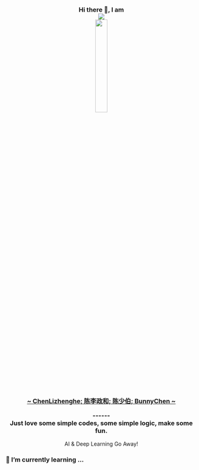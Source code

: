 <h3 align ="center">Hi there 👋, I am
<a href="https://bunnychen.top/about"><div align="center" >  <img src="https://readme-typing-svg.herokuapp.com/?size=25&center=true&vCenter=true&multiline=true&width=800&height=120&lines=Lizhenghe.Chen;A+Stupid+Computer+Science+Student+......;Check+DoggyChen.com!"></div>

  <img src="https://user-images.githubusercontent.com/61171413/167298813-66338313-da39-49f6-9bd5-8600cc444383.png" width=25% height=25%>
 
  <p>~ ChenLizhenghe; 陈李政和; 陈少伯; BunnyChen ~</p> </a>
  ------
<div align ="center" >Just love some simple codes, some simple logic, make some fun.  </div></h3>
<p align ="center"> AI & Deep Learning Go Away!</p>
  
### 🌱 I’m currently learning ...
<!--
**Lizhenghe-Chen/Lizhenghe-Chen** is a ✨ _special_ ✨ repository because its `README.md` (this file) appears on your GitHub profile.

Here are some ideas to get you started:

- 🔭 I’m currently working on ...
- 🌱 I’m currently learning ...
- 👯 I’m looking to collaborate on ...
- 🤔 I’m looking for help with ...
- 💬 Ask me about ...
- 📫 How to reach me: ...
- 😄 Pronouns: ...
- ⚡ Fun fact: ...
-->
